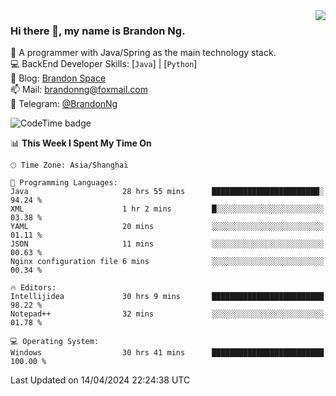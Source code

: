 <img  align="right" src="https://github-readme-stats-brandon0824.vercel.app/api/top-langs/?username=brandon0824&layout=compact">

### Hi there 👋, my name is Brandon Ng.

🌱 A programmer with Java/Spring as the main technology stack.  
💻 BackEnd Developer Skills: [`Java`] | [`Python`]  
📝 Blog: [Brandon Space](https://brandonng.tech)  
📫 Mail: brandonng@foxmail.com  
📰 Telegram: [@BrandonNg](https://t.me/BrandonNg24)  

![CodeTime badge](https://img.shields.io/endpoint?style=flat-square&url=https%3A%2F%2Fapi.codetime.dev%2Fshield%3Fid%3D128%26project%3D%26in%3D604800000)

<!--START_SECTION:waka-->
📊 **This Week I Spent My Time On** 

```text
🕑︎ Time Zone: Asia/Shanghai

💬 Programming Languages: 
Java                     28 hrs 55 mins      ████████████████████████░   94.24 % 
XML                      1 hr 2 mins         █░░░░░░░░░░░░░░░░░░░░░░░░   03.38 % 
YAML                     20 mins             ░░░░░░░░░░░░░░░░░░░░░░░░░   01.11 % 
JSON                     11 mins             ░░░░░░░░░░░░░░░░░░░░░░░░░   00.63 % 
Nginx configuration file 6 mins              ░░░░░░░░░░░░░░░░░░░░░░░░░   00.34 % 

🔥 Editors: 
Intellijidea             30 hrs 9 mins       █████████████████████████   98.22 % 
Notepad++                32 mins             ░░░░░░░░░░░░░░░░░░░░░░░░░   01.78 % 

💻 Operating System: 
Windows                  30 hrs 41 mins      █████████████████████████   100.00 % 
```


 Last Updated on 14/04/2024 22:24:38 UTC
<!--END_SECTION:waka-->
